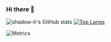 ### Hi there 👋

![shadow-lr's GitHub stats](https://github-readme-stats.vercel.app/api?username=shadow-lr&theme=ayu-mirage&show_icons=true)
[![Top Langs](https://github-readme-stats.vercel.app/api/top-langs/?username=shadow-lr&layout=compact)](https://github.com/shadow-lr/github-readme-stats)

![Metrics](https://metrics.lecoq.io/shadow-lr?template=classic&base.header=0&base.metadata=0&introduction=1&languages=1&lines=1&languages.limit=8&languages.sections=most-used&languages.colors=github&languages.threshold=0%25&languages.indepth=false&languages.recent.load=300&languages.recent.days=14&introduction.title=true&config.timezone=Asia%2FShanghai)
